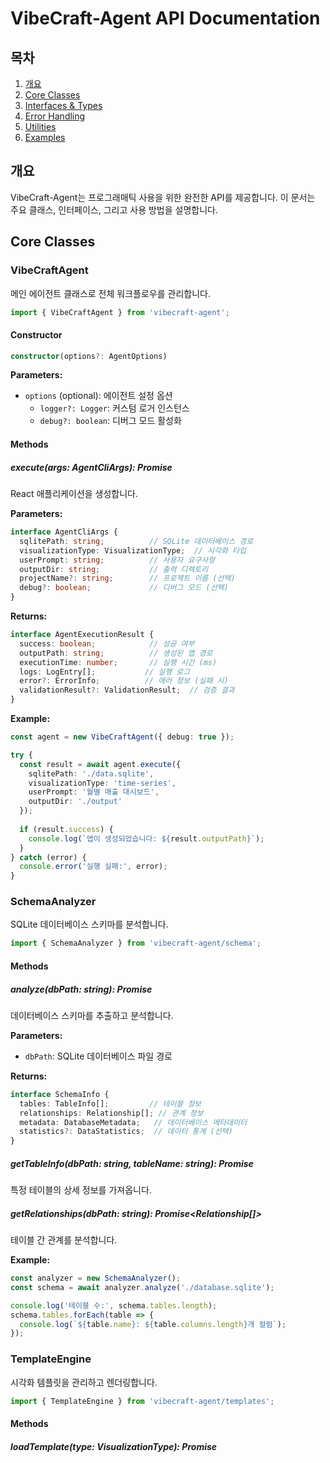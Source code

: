 # VibeCraft-Agent API Documentation

## 목차

1. [개요](#개요)
2. [Core Classes](#core-classes)
3. [Interfaces & Types](#interfaces--types)
4. [Error Handling](#error-handling)
5. [Utilities](#utilities)
6. [Examples](#examples)

## 개요

VibeCraft-Agent는 프로그래매틱 사용을 위한 완전한 API를 제공합니다. 이 문서는 주요 클래스, 인터페이스, 그리고 사용 방법을 설명합니다.

## Core Classes

### VibeCraftAgent

메인 에이전트 클래스로 전체 워크플로우를 관리합니다.

```typescript
import { VibeCraftAgent } from 'vibecraft-agent';
```

#### Constructor

```typescript
constructor(options?: AgentOptions)
```

**Parameters:**
- `options` (optional): 에이전트 설정 옵션
  - `logger?: Logger`: 커스텀 로거 인스턴스
  - `debug?: boolean`: 디버그 모드 활성화

#### Methods

##### execute(args: AgentCliArgs): Promise<AgentExecutionResult>

React 애플리케이션을 생성합니다.

**Parameters:**
```typescript
interface AgentCliArgs {
  sqlitePath: string;          // SQLite 데이터베이스 경로
  visualizationType: VisualizationType;  // 시각화 타입
  userPrompt: string;          // 사용자 요구사항
  outputDir: string;           // 출력 디렉토리
  projectName?: string;        // 프로젝트 이름 (선택)
  debug?: boolean;             // 디버그 모드 (선택)
}
```

**Returns:**
```typescript
interface AgentExecutionResult {
  success: boolean;            // 성공 여부
  outputPath: string;          // 생성된 앱 경로
  executionTime: number;       // 실행 시간 (ms)
  logs: LogEntry[];           // 실행 로그
  error?: ErrorInfo;          // 에러 정보 (실패 시)
  validationResult?: ValidationResult;  // 검증 결과
}
```

**Example:**
```typescript
const agent = new VibeCraftAgent({ debug: true });

try {
  const result = await agent.execute({
    sqlitePath: './data.sqlite',
    visualizationType: 'time-series',
    userPrompt: '월별 매출 대시보드',
    outputDir: './output'
  });
  
  if (result.success) {
    console.log(`앱이 생성되었습니다: ${result.outputPath}`);
  }
} catch (error) {
  console.error('실행 실패:', error);
}
```

### SchemaAnalyzer

SQLite 데이터베이스 스키마를 분석합니다.

```typescript
import { SchemaAnalyzer } from 'vibecraft-agent/schema';
```

#### Methods

##### analyze(dbPath: string): Promise<SchemaInfo>

데이터베이스 스키마를 추출하고 분석합니다.

**Parameters:**
- `dbPath`: SQLite 데이터베이스 파일 경로

**Returns:**
```typescript
interface SchemaInfo {
  tables: TableInfo[];         // 테이블 정보
  relationships: Relationship[]; // 관계 정보
  metadata: DatabaseMetadata;   // 데이터베이스 메타데이터
  statistics?: DataStatistics;  // 데이터 통계 (선택)
}
```

##### getTableInfo(dbPath: string, tableName: string): Promise<TableInfo>

특정 테이블의 상세 정보를 가져옵니다.

##### getRelationships(dbPath: string): Promise<Relationship[]>

테이블 간 관계를 분석합니다.

**Example:**
```typescript
const analyzer = new SchemaAnalyzer();
const schema = await analyzer.analyze('./database.sqlite');

console.log('테이블 수:', schema.tables.length);
schema.tables.forEach(table => {
  console.log(`${table.name}: ${table.columns.length}개 컬럼`);
});
```

### TemplateEngine

시각화 템플릿을 관리하고 렌더링합니다.

```typescript
import { TemplateEngine } from 'vibecraft-agent/templates';
```

#### Methods

##### loadTemplate(type: VisualizationType): Promise<Template>

템플릿을 로드합니다.

##### renderTemplate(template: Template, context: TemplateContext): string

템플릿을 렌더링합니다.

**Parameters:**
```typescript
interface TemplateContext {
  variables: Record<string, any>;  // 템플릿 변수
  schemaInfo?: SchemaInfo;        // 스키마 정보
  userPrompt?: string;            // 사용자 요구사항
}
```

##### validateTemplate(template: Template): ValidationResult

템플릿의 유효성을 검증합니다.

**Example:**
```typescript
const engine = new TemplateEngine();
const template = await engine.loadTemplate('time-series');
const rendered = engine.renderTemplate(template, {
  variables: {
    projectName: 'Sales Dashboard',
    primaryTable: 'monthly_sales'
  }
});
```

### PromptBuilder

프롬프트를 생성하고 최적화합니다.

```typescript
import { PromptBuilder } from 'vibecraft-agent/prompt';
```

#### Methods

##### buildPrompt(context: PromptContext): string

완전한 프롬프트를 생성합니다.

```typescript
interface PromptContext {
  visualizationType: VisualizationType;
  schemaInfo: SchemaInfo;
  templateContent: string;
  userPrompt: string;
  projectContext?: ProjectContext;
}
```

##### optimizePrompt(prompt: string, options: OptimizationOptions): string

프롬프트를 최적화합니다.

```typescript
interface OptimizationOptions {
  maxTokens?: number;           // 최대 토큰 수
  preserveSections?: string[];  // 보존할 섹션
  focusAreas?: string[];       // 집중 영역
}
```

### SettingsManager

Gemini CLI 설정을 관리합니다.

```typescript
import { SettingsManager } from 'vibecraft-agent/settings';
```

#### Methods

##### createSettings(options: SettingsOptions): Promise<string>

settings.json 파일을 생성합니다.

```typescript
interface SettingsOptions {
  workingDirectory: string;
  sqlitePath: string;
  mcpServerPath?: string;
}
```

##### updateSettings(settingsPath: string, updates: Partial<Settings>): Promise<void>

기존 설정을 업데이트합니다.

### ExecutionEngine

Gemini CLI 실행을 관리합니다.

```typescript
import { ExecutionEngine } from 'vibecraft-agent/execution';
```

#### Methods

##### execute(options: ExecutionOptions): Promise<ExecutionResult>

Gemini CLI를 실행합니다.

```typescript
interface ExecutionOptions {
  workingDirectory: string;
  settingsPath: string;
  prompt: string;
  timeout?: number;
}
```

이 메서드는 EventEmitter를 확장하여 실행 중 이벤트를 발생시킵니다:
- `start`: 실행 시작
- `log`: 로그 메시지
- `error`: 에러 발생
- `complete`: 실행 완료

**Example:**
```typescript
const engine = new ExecutionEngine();

engine.on('log', (data) => {
  console.log('Gemini:', data);
});

const result = await engine.execute({
  workingDirectory: './output',
  settingsPath: './.gemini/settings.json',
  prompt: 'Create a dashboard...'
});
```

### OutputValidator

생성된 앱의 유효성을 검증합니다.

```typescript
import { OutputValidator } from 'vibecraft-agent/validation';
```

#### Methods

##### validate(outputDir: string, options?: ValidationOptions): Promise<ValidationResult>

생성된 앱을 검증합니다.

```typescript
interface ValidationOptions {
  rules?: ValidationRule[];     // 커스텀 검증 규칙
  skipNonCritical?: boolean;   // 비필수 검증 건너뛰기
}
```

## Interfaces & Types

### VisualizationType

```typescript
type VisualizationType = 
  | 'time-series'       // 시계열 분석
  | 'geo-spatial'       // 지리공간 시각화
  | 'gantt-chart'       // 간트 차트
  | 'kpi-dashboard'     // KPI 대시보드
  | 'comparison'        // 비교 분석
  | 'funnel-analysis'   // 퍼널 분석
  | 'cohort-analysis'   // 코호트 분석
  | 'heatmap'          // 히트맵
  | 'network-graph'     // 네트워크 그래프
  | 'custom';          // 사용자 정의
```

### SchemaInfo

```typescript
interface SchemaInfo {
  tables: TableInfo[];
  relationships: Relationship[];
  metadata: DatabaseMetadata;
  statistics?: DataStatistics;
}

interface TableInfo {
  name: string;
  columns: ColumnInfo[];
  primaryKey?: string;
  foreignKeys: ForeignKey[];
  indexes: Index[];
  rowCount: number;
  sampleData?: any[];
}

interface ColumnInfo {
  name: string;
  type: string;
  nullable: boolean;
  defaultValue?: any;
  isPrimaryKey: boolean;
  isForeignKey: boolean;
  isUnique: boolean;
  dataType?: DataType;
}
```

### ValidationResult

```typescript
interface ValidationResult {
  isValid: boolean;
  errors: ValidationError[];
  warnings: ValidationWarning[];
  checkedFiles: string[];
  summary: ValidationSummary;
}

interface ValidationError {
  rule: string;
  message: string;
  file?: string;
  severity: 'critical' | 'error';
}
```

### Template

```typescript
interface Template {
  type: VisualizationType;
  metadata: TemplateMetadata;
  content: string;
  variables: TemplateVariable[];
}

interface TemplateMetadata {
  name: string;
  description: string;
  author?: string;
  version: string;
  tags: string[];
  requirements: TemplateRequirements;
}
```

## Error Handling

### VibeCraftError

커스텀 에러 클래스입니다.

```typescript
import { VibeCraftError, ErrorCode } from 'vibecraft-agent/errors';
```

#### Error Codes

```typescript
enum ErrorCode {
  // CLI 에러
  INVALID_ARGS = 'INVALID_ARGS',
  MISSING_REQUIRED_ARG = 'MISSING_REQUIRED_ARG',
  
  // 파일 시스템 에러
  FILE_NOT_FOUND = 'FILE_NOT_FOUND',
  PERMISSION_DENIED = 'PERMISSION_DENIED',
  
  // SQLite 에러
  SQLITE_CONNECTION_FAILED = 'SQLITE_CONNECTION_FAILED',
  INVALID_SQLITE_FILE = 'INVALID_SQLITE_FILE',
  
  // Gemini 에러
  GEMINI_NOT_FOUND = 'GEMINI_NOT_FOUND',
  GEMINI_EXECUTION_FAILED = 'GEMINI_EXECUTION_FAILED',
  
  // 검증 에러
  VALIDATION_FAILED = 'VALIDATION_FAILED',
  MISSING_REQUIRED_FILES = 'MISSING_REQUIRED_FILES'
}
```

#### Usage

```typescript
try {
  // 작업 수행
} catch (error) {
  if (error instanceof VibeCraftError) {
    console.error(`에러 코드: ${error.code}`);
    console.error(`메시지: ${error.message}`);
    
    if (error.isRecoverable) {
      // 복구 시도
    }
  }
}
```

## Utilities

### Logger

로깅 유틸리티입니다.

```typescript
import { Logger } from 'vibecraft-agent/utils';
```

#### Usage

```typescript
const logger = Logger.getInstance();
logger.setLevel('debug');

logger.info('정보 메시지');
logger.debug('디버그 메시지');
logger.error('에러 메시지', error);
```

### FileManager

파일 작업 유틸리티입니다.

```typescript
import { FileManager } from 'vibecraft-agent/utils';
```

#### Methods

- `ensureDirectory(path: string): Promise<void>`
- `copyFile(src: string, dest: string): Promise<void>`
- `readJSON(path: string): Promise<any>`
- `writeJSON(path: string, data: any): Promise<void>`
- `getFileHash(path: string): Promise<string>`

### ProgressTracker

진행 상황 추적 유틸리티입니다.

```typescript
import { ProgressTracker } from 'vibecraft-agent/utils';
```

#### Usage

```typescript
const tracker = new ProgressTracker();

tracker.start('데이터베이스 분석 중...');
// 작업 수행
tracker.succeed('데이터베이스 분석 완료');

tracker.start('템플릿 렌더링 중...');
// 작업 수행
tracker.fail('템플릿 렌더링 실패');
```

## Examples

### 완전한 예제: 프로그래매틱 사용

```typescript
import {
  VibeCraftAgent,
  SchemaAnalyzer,
  TemplateEngine,
  Logger
} from 'vibecraft-agent';

async function createVisualization() {
  // 로거 설정
  const logger = Logger.getInstance();
  logger.setLevel('info');
  
  // 스키마 분석
  const analyzer = new SchemaAnalyzer();
  const schema = await analyzer.analyze('./sales.sqlite');
  
  logger.info(`발견된 테이블: ${schema.tables.length}개`);
  
  // 템플릿 확인
  const engine = new TemplateEngine();
  const template = await engine.loadTemplate('time-series');
  
  // 에이전트 실행
  const agent = new VibeCraftAgent({ debug: true });
  
  const result = await agent.execute({
    sqlitePath: './sales.sqlite',
    visualizationType: 'time-series',
    userPrompt: '월별 매출 트렌드 분석 대시보드',
    outputDir: './dashboard',
    projectName: 'Sales Analytics'
  });
  
  if (result.success) {
    logger.info(`✓ 앱이 성공적으로 생성되었습니다!`);
    logger.info(`  경로: ${result.outputPath}`);
    logger.info(`  실행 시간: ${result.executionTime}ms`);
  } else {
    logger.error('✗ 앱 생성 실패:', result.error);
  }
}

// 실행
createVisualization().catch(console.error);
```

### 커스텀 검증 규칙 추가

```typescript
import { OutputValidator, ValidationRule } from 'vibecraft-agent/validation';

const customRules: ValidationRule[] = [
  {
    name: 'custom-dependency-check',
    description: '커스텀 라이브러리 확인',
    severity: 'error',
    check: async (context) => {
      const pkg = await context.readJSON('package.json');
      return {
        passed: pkg.dependencies['my-custom-lib'] !== undefined,
        message: 'my-custom-lib가 필요합니다'
      };
    }
  }
];

const validator = new OutputValidator();
const result = await validator.validateWithCustomRules(
  './output',
  customRules
);
```

### 이벤트 기반 실행 모니터링

```typescript
import { ExecutionEngine } from 'vibecraft-agent/execution';

const engine = new ExecutionEngine();

// 이벤트 리스너 설정
engine.on('start', () => {
  console.log('Gemini CLI 실행 시작...');
});

engine.on('log', (data) => {
  console.log(`[Gemini] ${data}`);
});

engine.on('error', (error) => {
  console.error('에러 발생:', error);
});

engine.on('complete', (result) => {
  console.log('실행 완료:', result);
});

// 실행
await engine.execute({
  workingDirectory: './output',
  settingsPath: './.gemini/settings.json',
  prompt: 'Create a dashboard...',
  timeout: 300000
});
```

### 배치 처리

```typescript
import { VibeCraftAgent } from 'vibecraft-agent';

async function batchProcess(databases: string[]) {
  const agent = new VibeCraftAgent();
  const results = [];
  
  for (const dbPath of databases) {
    try {
      const result = await agent.execute({
        sqlitePath: dbPath,
        visualizationType: 'kpi-dashboard',
        userPrompt: 'Create KPI dashboard',
        outputDir: `./output/${path.basename(dbPath, '.sqlite')}`
      });
      
      results.push({
        database: dbPath,
        success: result.success,
        outputPath: result.outputPath
      });
    } catch (error) {
      results.push({
        database: dbPath,
        success: false,
        error: error.message
      });
    }
  }
  
  return results;
}
```

## API 레퍼런스 요약

### 주요 클래스
- `VibeCraftAgent`: 메인 에이전트
- `SchemaAnalyzer`: 스키마 분석
- `TemplateEngine`: 템플릿 관리
- `PromptBuilder`: 프롬프트 생성
- `SettingsManager`: 설정 관리
- `ExecutionEngine`: 실행 관리
- `OutputValidator`: 검증

### 주요 타입
- `VisualizationType`: 시각화 타입
- `AgentCliArgs`: CLI 인자
- `SchemaInfo`: 스키마 정보
- `ValidationResult`: 검증 결과
- `Template`: 템플릿

### 에러 처리
- `VibeCraftError`: 커스텀 에러
- `ErrorCode`: 에러 코드

### 유틸리티
- `Logger`: 로깅
- `FileManager`: 파일 작업
- `ProgressTracker`: 진행 추적